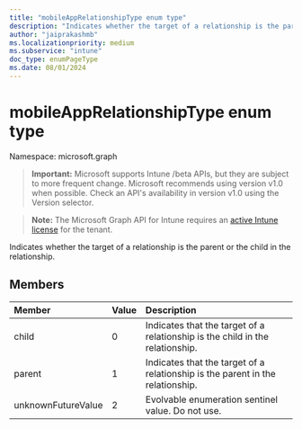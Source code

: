 ```yaml
---
title: "mobileAppRelationshipType enum type"
description: "Indicates whether the target of a relationship is the parent or the child in the relationship."
author: "jaiprakashmb"
ms.localizationpriority: medium
ms.subservice: "intune"
doc_type: enumPageType
ms.date: 08/01/2024
---
```


# mobileAppRelationshipType enum type

Namespace: microsoft.graph

> **Important:** Microsoft supports Intune /beta APIs, but they are subject to more frequent change. Microsoft recommends using version v1.0 when possible. Check an API's availability in version v1.0 using the Version selector.

> **Note:** The Microsoft Graph API for Intune requires an [active Intune license](https://go.microsoft.com/fwlink/?linkid=839381) for the tenant.

Indicates whether the target of a relationship is the parent or the child in the relationship.

## Members
|Member|Value|Description|
|:---|:---|:---|
|child|0|Indicates that the target of a relationship is the child in the relationship.|
|parent|1|Indicates that the target of a relationship is the parent in the relationship.|
|unknownFutureValue|2|Evolvable enumeration sentinel value. Do not use.|